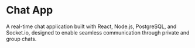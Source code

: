# Chat App
A real-time chat application built with React, Node.js, PostgreSQL, and Socket.io, designed to enable seamless communication through private and group chats.
